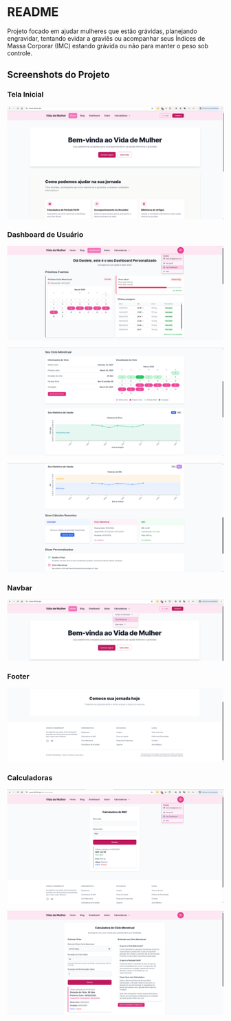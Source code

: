 # README

Projeto focado em ajudar mulheres que estão grávidas, planejando engravidar, tentando evidar a graviês ou acompanhar
seus Índices de Massa Corporar (IMC) estando grávida ou não para manter o peso sob controle.

## Screenshots do Projeto

### Tela Inicial
![Tela inicial](docs/images/tela_inicial.png)

### Dashboard de Usuário
![Dashboard - 1](docs/images/dashboard_1.png)

![Dashboard - 2](docs/images/dashboard_2.png)

![Dashboard - 3](docs/images/dashboard_3.png)


### Navbar
![Navbar](docs/images/nav_bar_jumbotron.png)

### Footer
![Footer](docs/images/footer.png)

### Calculadoras
![Calculadora IMC](docs/images/imc_calculator.png)

![Calculadora Ciclo Menstrual](docs/images/menstrual_cycle_calculator.png)

